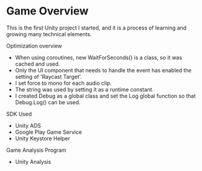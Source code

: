 # Game Overview
This is the first Unity project I started, and it is a process of learning and growing many technical elements.

Optimization overview
 - When using coroutines, new WaitForSeconds() is a class, so it was cached and used.
 - Only the UI component that needs to handle the event has enabled the setting of 'Raycast Target'.
 - I set force to mono for each audio clip.
 - The string was used by setting it as a runtime constant.
 - I created Debug as a global class and set the Log global function so that Debug.Log() can be used.

SDK Used
 - Unity ADS
 - Google Play Game Service
 - Unity Keystore Helper

Game Analysis Program
 - Unity Analysis



